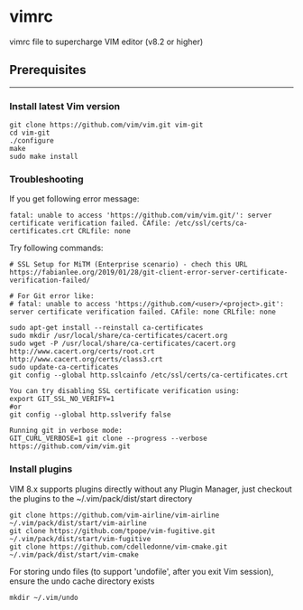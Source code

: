 # vimrc
vimrc file to supercharge VIM editor (v8.2 or higher)

## Prerequisites
---
### Install latest Vim version
```
git clone https://github.com/vim/vim.git vim-git
cd vim-git
./configure
make
sudo make install
```
### Troubleshooting
If you get following error message:
```
fatal: unable to access 'https://github.com/vim/vim.git/': server certificate verification failed. CAfile: /etc/ssl/certs/ca-certificates.crt CRLfile: none
```
Try following commands:
```
# SSL Setup for MiTM (Enterprise scenario) - chech this URL
https://fabianlee.org/2019/01/28/git-client-error-server-certificate-verification-failed/

# For Git error like:
# fatal: unable to access 'https://github.com/<user>/<project>.git': server certificate verification failed. CAfile: none CRLfile: none

sudo apt-get install --reinstall ca-certificates
sudo mkdir /usr/local/share/ca-certificates/cacert.org
sudo wget -P /usr/local/share/ca-certificates/cacert.org http://www.cacert.org/certs/root.crt http://www.cacert.org/certs/class3.crt
sudo update-ca-certificates
git config --global http.sslcainfo /etc/ssl/certs/ca-certificates.crt

You can try disabling SSL certificate verification using:
export GIT_SSL_NO_VERIFY=1
#or
git config --global http.sslverify false

Running git in verbose mode:
GIT_CURL_VERBOSE=1 git clone --progress --verbose https://github.com/vim/vim.git
```

### Install plugins
VIM 8.x supports plugins directly without any Plugin Manager, just checkout the plugins to the ~/.vim/pack/dist/start directory
```
git clone https://github.com/vim-airline/vim-airline ~/.vim/pack/dist/start/vim-airline
git clone https://github.com/tpope/vim-fugitive.git ~/.vim/pack/dist/start/vim-fugitive
git clone https://github.com/cdelledonne/vim-cmake.git ~/.vim/pack/dist/start/vim-cmake
```
For storing undo files (to support 'undofile', after you exit Vim session), ensure the undo cache directory exists
```
mkdir ~/.vim/undo
```

  

